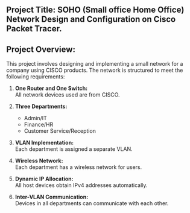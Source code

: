 ## Project Title: SOHO (Small office Home Office) Network Design and Configuration on Cisco Packet Tracer.

## Project Overview:
This project involves designing and implementing a small network for a company using CISCO products. The network is structured to meet the following requirements:

1.  **One Router and One Switch:** 
    <br/> All  network devices used are from CISCO.

2.  **Three Departments:**
       - Admin/IT
       - Finance/HR
       - Customer Service/Reception

3.   **VLAN Implementation:** 
     <br/> Each department is assigned a separate VLAN.

4.   **Wireless Network:**
     <br/> Each department has a wireless network for users.

5.   **Dynamic IP Allocation:**
     <br/> All host devices obtain IPv4 addresses automatically.

6.   **Inter-VLAN Communication:**
     <br/> Devices in all departments can communicate with each other.

